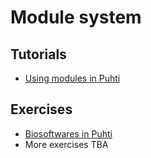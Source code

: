 # Module system

## Tutorials
* [Using modules in Puhti](modules-puhti.md)

## Exercises
* [Biosoftwares in Puhti](module-exercise-with-aligners.md)
* More exercises TBA
